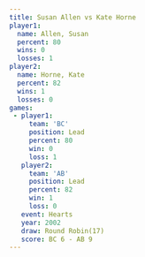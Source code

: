```yaml
---
title: Susan Allen vs Kate Horne
player1:            
  name: Allen, Susan
  percent: 80       
  wins: 0           
  losses: 1         
player2:            
  name: Horne, Kate 
  percent: 82       
  wins: 1           
  losses: 0         
games:
 - player1:        
     team: 'BC'    
     position: Lead
     percent: 80   
     win: 0        
     loss: 1       
   player2:        
     team: 'AB'    
     position: Lead
     percent: 82   
     win: 1        
     loss: 0       
   event: Hearts        
   year: 2002           
   draw: Round Robin(17)
   score: BC 6 - AB 9   
---
```

